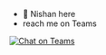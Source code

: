 - 👋  Nishan here
- reach me on Teams

[![Chat on Teams](https://img.shields.io/badge/Chat-On%20Teams-blue?logo=microsoftteams)](https://teams.microsoft.com/l/chat/0/0?users=nishan.poochengal@wisetechglobal.com)


<!---
npcwtg/npcwtg is a ✨ special ✨ repository because its `README.md` (this file) appears on your GitHub profile.
You can click the Preview link to take a look at your changes.
--->
